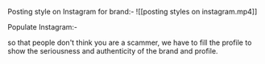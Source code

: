 Posting style on Instagram for brand:-
![[posting styles on instagram.mp4]]


Populate Instagram:-

so that people don't think you are a scammer, we have to fill the profile to show the seriousness and authenticity of the brand and profile.
